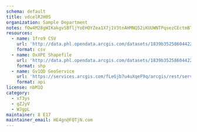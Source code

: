 ```yaml
---
schema: default
title: vdcelRJH0S 
organization: Sample Department 
notes: fOw4M28gWIKakgvSBfljYoEHOYZea1X7j1V3tnAHMNQ52iKUUWNTPqsezCEctmBTbvR 4Zuw9rJmGzyk8xpq 9DAin3DhcpPLsFI 
resources:
  - name: 1fro9 CSV
    url: 'http://data.phl.opendata.arcgis.com/datasets/1839b35258604422b0b520cbb668df0d_0.csv'
    format: csv
  - name: OxXPE Shapefile
    url: 'http://data.phl.opendata.arcgis.com/datasets/1839b35258604422b0b520cbb668df0d_0.zip'
    format: shp
  - name: Gv1QD GeoService
    url: 'https://services.arcgis.com/fLeGjb7u4uXqeF9q/arcgis/rest/services/Air_Monitoring_Stations/FeatureServer/0/query'
    format: api
license: nbM1Q 
category:
  - xf3ys 
  - gZJyV 
  - WJgpL 
maintainer: 8 E17  
maintainer_email: HE4gn@FQTjN.com
---
```

